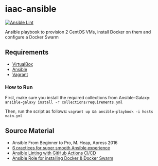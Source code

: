 # iaac-ansible
[![Ansible Lint](https://github.com/riccardo94p/iaac-ansible/actions/workflows/ansible-lint.yml/badge.svg)](https://github.com/riccardo94p/iaac-ansible/actions/workflows/ansible-lint.yml)

Ansible playbook to provision 2 CentOS VMs, install Docker on them and configure a Docker Swarm

## Requirements
* [VirtualBox](https://www.virtualbox.org/)
* [Ansible](https://www.ansible.com/)
* [Vagrant](https://www.vagrantup.com/)

### How to Run
First, make sure you install the required collections from Ansible-Galaxy: `ansible-galaxy install -r collections/requirements.yml`

Then, run the script as follows:
`vagrant up && ansible-playbook -i hosts main.yml`

## Source Material
* Ansible From Beginner to Pro, M. Heap, Apress 2016
* [6 practices for super smooth Ansible experience](https://max.engineer/six-ansible-practices)
* [Ansible Linting with GitHub Actions CI/CD](https://www.ansible.com/blog/ansible-linting-with-github-actions)
* [Ansible Role for installing Docker & Docker Swarm](https://github.com/atosatto/ansible-dockerswarm)
